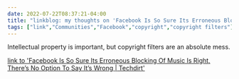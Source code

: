 ---date: 2022-07-22T08:37:21-04:00title: "linkblog: my thoughts on 'Facebook Is So Sure Its Erroneous Blocking Of Music Is Right, There’s No Option To Say It’s Wrong | Techdirt'"tags: ["link","Communities","Facebook","copyright","copyright filters"]---Intellectual property is important, but copyright filters are an absolute mess. [link to 'Facebook Is So Sure Its Erroneous Blocking Of Music Is Right, There’s No Option To Say It’s Wrong | Techdirt'](https://www.techdirt.com/2022/07/21/facebook-is-so-sure-its-erroneous-blocking-of-music-is-right-theres-no-option-to-say-its-wrong/)